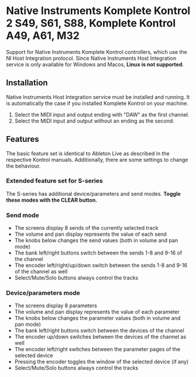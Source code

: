 # Native Instruments Komplete Kontrol 2 S49, S61, S88, Komplete Kontrol A49, A61, M32

Support for Native Instruments Komplete Kontrol controllers, which use the NI Host Integration protocol.
Since Native Instruments Host Integration service is only available for Windows and Macos,  **Linux is not supported**.

## Installation

Native Instruments Host Integration service must be installed and running. It is automatically the case
if you installed Komplete Kontrol on your machine.

1. Select the MIDI input and output ending with "DAW" as the first channel.
2. Select the MIDI input and output without an ending as the second.

## Features

The basic feature set is identical to Ableton Live as described in the respective Kontrol manuals.
Additionally, there are some settings to change the behaviour.

### Extended feature set for S-series

The S-series has additional device/parameters and send modes. **Toggle these modes with the CLEAR button.**

### Send mode

* The screens display 8 sends of the currently selected track
* The volume and pan display represents the value of each send
* The knobs below changes the send values (both in volume and pan mode)
* The bank left/right buttons switch between the sends 1-8 and 9-16 of the channel
* The encoder left/right/up/down switch between the sends 1-8 and 9-16 of the channel as well
* Select/Mute/Solo buttons always control the tracks

### Device/parameters mode

* The screens display 8 parameters
* The volume and pan display represents the value of each parameter
* The knobs below changes the parameter values (both in volume and pan mode)
* The bank left/right buttons switch between the devices of the channel
* The encoder up/down switches between the devices of the channel as well
* The encoder left/right switches between the parameter pages of the selected device
* Pressing the encoder toggles the window of the selected device (if any)
* Select/Mute/Solo buttons always control the tracks
